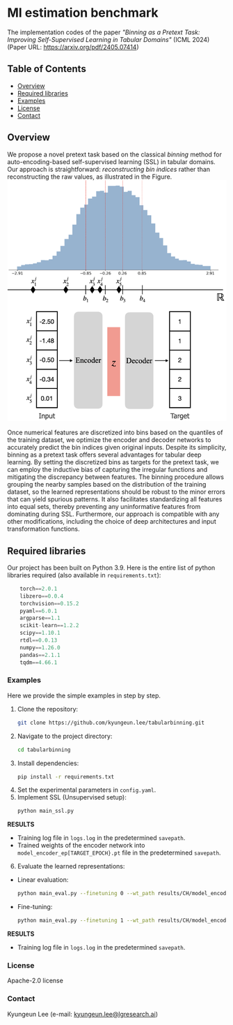# MI estimation benchmark
The implementation codes of the paper *"Binning as a Pretext Task: Improving Self-Supervised Learning in Tabular Domains"* (ICML 2024)
(Paper URL: https://arxiv.org/pdf/2405.07414)

## Table of Contents
- [Overview](#overview)
- [Required libraries](#required-libraries)
- [Examples](#examples)
- [License](#license)
- [Contact](#contact)

## Overview
We propose a novel pretext task based on the classical *binning* method for auto-encoding-based self-supervised learning (SSL) in tabular domains. Our approach is straightforward: *reconstructing bin indices* rather than reconstructing the raw values, as illustrated in the Figure.
![Binning as a pretext task.](./figures/figure1.png)

Once numerical features are discretized into bins based on the quantiles of the training dataset, we optimize the encoder and decoder networks to accurately predict the bin indices given original inputs. Despite its simplicity, binning as a pretext task offers several advantages for tabular deep learning. By setting the discretized bins as targets for the pretext task, we can employ the inductive bias of capturing the irregular functions and mitigating the discrepancy between features. The binning procedure allows grouping the nearby samples based on the distribution of the training dataset, so the learned representations should be robust to the minor errors that can yield spurious patterns. It also facilitates standardizing all features into equal sets, thereby preventing any uninformative features from dominating during SSL. Furthermore, our approach is compatible with any other modifications, including the choice of deep architectures and input transformation functions.

## Required libraries
Our project has been built on Python 3.9. Here is the entire list of python libraries required (also available in `requirements.txt`):

``` swift
    torch==2.0.1
    libzero==0.0.4
    torchvision==0.15.2
    pyaml==6.0.1
    argparse==1.1
    scikit-learn==1.2.2
    scipy==1.10.1
    rtdl==0.0.13
    numpy==1.26.0
    pandas==2.1.1
    tqdm==4.66.1
```

### Examples
Here we provide the simple examples in step by step.
1. Clone the repository:
    ```sh
    git clone https://github.com/kyungeun.lee/tabularbinning.git
    ```
2. Navigate to the project directory:
    ```sh
    cd tabularbinning
    ```
3. Install dependencies:
    ```sh
    pip install -r requirements.txt
    ```
4. Set the experimental parameters in `config.yaml`.
5. Implement SSL (Unsupervised setup):
    ```sh
    python main_ssl.py
    ```
**RESULTS**
- Training log file in `logs.log` in the predetermined `savepath`.
- Trained weights of the encoder network into `model_encoder_ep[TARGET_EPOCH}.pt` file in the predetermined `savepath`.
6. Evaluate the learned representations:
- Linear evaluation:
    ```sh
    python main_eval.py --finetuning 0 --wt_path results/CH/model_encoder_ep1000.pt
    ```
- Fine-tuning:
    ```sh
    python main_eval.py --finetuning 1 --wt_path results/CH/model_encoder_ep1000.pt
    ```
**RESULTS**
- Training log file in `logs.log` in the predetermined `savepath`.

### License
Apache-2.0 license

### Contact
Kyungeun Lee (e-mail: kyungeun.lee@lgresearch.ai)
